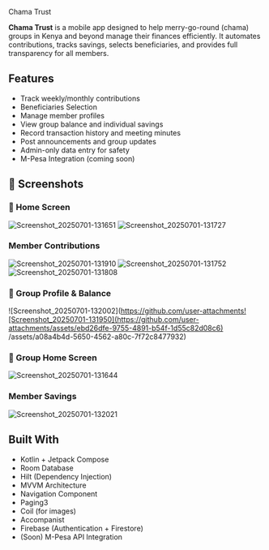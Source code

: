 Chama Trust

**Chama Trust** is a mobile app designed to help merry-go-round (chama) groups in Kenya and beyond manage their
finances efficiently. It automates contributions, tracks savings, selects beneficiaries, and provides full transparency for all members.



##  Features

-  Track weekly/monthly contributions
-  Beneficiaries Selection
-  Manage member profiles
-  View group balance and individual savings
-  Record transaction history and meeting minutes
-  Post announcements and group updates
-  Admin-only data entry for safety
-  M-Pesa Integration (coming soon)



## 📸 Screenshots

### 🔹 Home Screen
![Screenshot_20250701-131651](https://github.com/user-attachments/assets/3d64fc19-efa4-464d-8ae0-98203c5b70d6)
![Screenshot_20250701-131727](https://github.com/user-attachments/assets/010f8319-795f-4c36-b12c-35b846ef4f38)


###  Member Contributions
![Screenshot_20250701-131910](https://github.com/user-attachments/assets/9ea18163-7b73-4bed-9f2f-1a6ce2ff3a1a)
![Screenshot_20250701-131752](https://github.com/user-attachments/assets/7ef2f190-17f1-4ba7-992e-7e2519c8db87)
![Screenshot_20250701-131808](https://github.com/user-attachments/assets/dae25583-71c3-4b75-8aca-0ae767cf212a)

### 🔹 Group Profile & Balance
![Screenshot_20250701-132002](https://github.com/user-attachments![Screenshot_20250701-131950](https://github.com/user-attachments/assets/ebd26dfe-9755-4891-b54f-1d55c82d08c6)
/assets/a08a4b4d-5650-4562-a80c-7f72c8477932)
### 🔹 Group Home Screen
![Screenshot_20250701-131644](https://github.com/user-attachments/assets/c91cc77a-697b-456b-bcd2-13500131bf4c)
###  Member Savings
![Screenshot_20250701-132021](https://github.com/user-attachments/assets/27344fcb-e0c5-4372-9d38-e22e0455382f)








##  Built With

- Kotlin + Jetpack Compose
- Room Database
- Hilt (Dependency Injection)
- MVVM Architecture
- Navigation Component
- Paging3
- Coil (for images)
- Accompanist
- Firebase (Authentication + Firestore)
- (Soon) M-Pesa API Integration

